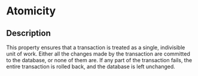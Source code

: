 # Atomicity

## Description

This property ensures that a transaction is treated as a single, indivisible unit of work.
Either all the changes made by the transaction are committed to the database, or none of them are.
If any part of the transaction fails, the entire transaction is rolled back, and the database is left unchanged.

